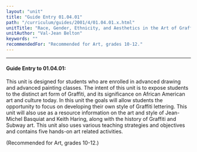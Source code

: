 ```yaml
---
layout: "unit"
title: "Guide Entry 01.04.01"
path: "/curriculum/guides/2001/4/01.04.01.x.html"
unitTitle: "Race, Gender, Ethnicity, and Aesthetics in the Art of Graffiti"
unitAuthor: "Val-Jean Belton"
keywords: ""
recommendedFor: "Recommended for Art, grades 10-12."
---
```

<body>
<hr/>
 <h4>
  Guide Entry to 01.04.01:
 </h4>
 <p>
  This unit is designed for students who are enrolled in advanced drawing and advanced painting classes. The intent of this unit is to expose students to the distinct art form of Graffiti, and its significance on African American art and culture today. In this unit the goals will allow students the opportunity to focus on developing their own style of Graffiti lettering. This unit will also use as a resource information on the art and style of Jean-Michel Basquiat and Keith Haring, along with the history of Graffiti and Subway art. This unit also uses various teaching strategies and objectives and contains five hands-on art related activities.
 </p>
<p>
  (Recommended for Art, grades 10-12.)
 </p>

</body>